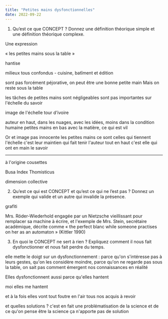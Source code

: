 ```yaml
---
title: "Petites mains dysfonctionnelles"
date: 2022-09-22
---
```


1. Qu’est ce que CONCEPT ? Donnez une définition théorique simple et une définition théorique complexe.

Une expression

« les petites mains sous la table » 

hantise 

milieux tous confondus - cuisine, batîment 
et édition

sont pas forcément péjorative, on peut être une bonne petite main
Mais on reste sous la table 

les tâches de petites mains sont négligeables
sont pas importantes sur l'échelle du savoir

image de l'échelle 
tour d'ivoire 

auteur en haut, dans les nuages, avec les idées, moins dans la condition humaine
petites mains en bas avec la matière, ce qui est vil 

Or 
et image pas innocente
les petites mains ce sont celles qui tiennent l'échelle
c'est leur maintien qui fait tenir l'auteur tout en haut
c'est elle qui ont en main le savoir 

--- 

à l'origine cousettes 

Busa Index Thomisticus 

dimension collective 



2. Qu’est ce qui est CONCEPT et qu’est ce qui ne l’est pas ? Donnez un exemple qui valide et un autre qui invalide la présence.

grafiti 

Mrs. Röder-Wiederhold engagée par un Nietzsche vieillissant pour remplacer sa machine à écrire, et l'exemple de Mrs. Stein, secrétaire académique, décrite comme « the perfect blanc while someone practises on her as an automaton » (Kittler 1990)



3. En quoi le CONCEPT ne sert à rien ? Expliquez comment il nous fait dysfonctionner et nous fait perdre du temps.

elle mette le doigt sur un dysfonctionnement : parce qu'on s'intéresse pas à leurs gestes, qu'on les considère moindre, parce qu'on ne regarde pas sous la table, on sait pas comment émergent nos connaissances en réalité

Elles dysfonctionnent aussi parce qu'elles hantent

moi elles me hantent 

et à la fois elles vont tout foutre en l'air
tous nos acquis à revoir 

et quelles solutions ? 
c'est en fait une problématisation de la science et de ce qu'on pense être la science
ça n'apporte pas de solution 




